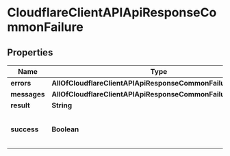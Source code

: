 # CloudflareClientAPIApiResponseCommonFailure

## Properties
Name | Type | Description | Notes
------------ | ------------- | ------------- | -------------
**errors** | **AllOfCloudflareClientAPIApiResponseCommonFailureErrors** |  | 
**messages** | **AllOfCloudflareClientAPIApiResponseCommonFailureMessages** |  | 
**result** | **String** |  | 
**success** | **Boolean** | Whether the API call was successful | 
